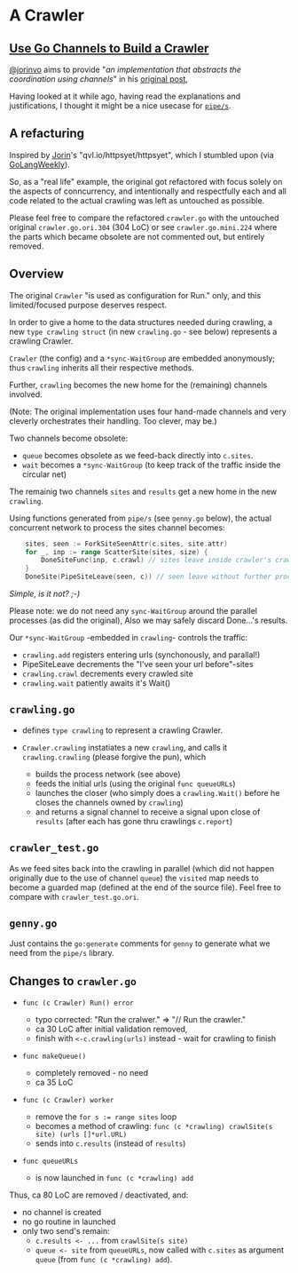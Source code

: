 # A Crawler

## [Use Go Channels to Build a Crawler](https://jorin.me/use-go-channels-to-build-a-crawler/)

[@jorinvo](https://github.com/jorinvo) aims to provide "_an implementation that abstracts the coordination using channels_"
in his [original post](https://jorin.me/use-go-channels-to-build-a-crawler/),

Having looked at it while ago, having read the explanations and justifications,
I thought it might be a nice usecase for [`pipe/s`](https://github.com/GoLangsam/pipe).

## A refacturing

Inspired by [Jorin](https://jorin.me/about/)'s "qvl.io/httpsyet/httpsyet",
which I stumbled upon (via [GoLangWeekly](https://golangweekly.com/)).

So, as a "real life" example, the original got refactored with focus solely on the aspects of conncurrency,
and intentionally and respectfully each and all code related to the actual crawling was left as untouched as possible.

Please feel free to compare the refactored `crawler.go` with the untouched original `crawler.go.ori.304` (304 LoC)
or see `crawler.go.mini.224` where the parts which became obsolete are not commented out, but entirely removed.

## Overview

The original `Crawler` "is used as configuration for Run." only,
and this limited/focused purpose deserves respect.

In order to give a home to the data structures needed during crawling,
a new `type crawling struct` (in new `crawling.go` - see below) represents a crawling Crawler.

`Crawler` (the config) and a `*sync-WaitGroup` are embedded anonymously;
thus `crawling` inherits all their respective methods.

Further, `crawling` becomes the new home for the (remaining) channels involved.

(Note: The original implementation uses four hand-made channels and
very cleverly orchestrates their handling. Too clever, may be.)

Two channels become obsolete:

- `queue` becomes obsolete as we feed-back directly into `c.sites`.
- `wait` becomes a `*sync-WaitGroup` (to keep track of the traffic inside the circular net)

The remainig two channels `sites` and `results` get a new home in the new `crawling`.

Using functions generated from `pipe/s` (see `genny.go` below),
the actual concurrent network to process the sites channel becomes:

```go
	sites, seen := ForkSiteSeenAttr(c.sites, site.attr)
	for _, inp := range ScatterSite(sites, size) {
		DoneSiteFunc(inp, c.crawl) // sites leave inside crawler's crawl
	}
	DoneSite(PipeSiteLeave(seen, c)) // seen leave without further processing
```

_Simple, is it not? ;-)_

Please note: we do not need any `sync-WaitGroup` around the parallel processes (as did the original),
Also we may safely discard Done...'s results.

Our `*sync-WaitGroup` -embedded in `crawling`- controls the traffic:
- `crawling.add` registers entering urls (synchonously, and parallal!)
- PipeSiteLeave decrements the "I've seen your url before"-sites
- `crawling.crawl` decrements every crawled site
- `crawling.wait` patiently awaits it's Wait()


## `crawling.go`
- defines `type crawling` to represent a crawling Crawler.

- `Crawler.crawling` instatiates a new `crawling`,
  and calls it `crawling.crawling` (please forgive the pun), which
  - builds the process network (see above)
  - feeds the initial urls (using the original `func queueURLs`)
  - launches the closer (who simply does a `crawling.Wait()` before he closes the channels owned by `crawling`)
  - and returns a signal channel to receive a signal upon close of `results`
    (after each has gone thru crawlings `c.report`)

## `crawler_test.go`
As we feed sites back into the crawling in parallel (which did not happen originally due to the use of channel `queue`)
the `visited` map needs to become a guarded map (defined at the end of the source file).
Feel free to compare with `crawler_test.go.ori`.

## `genny.go`
Just contains the `go:generate` comments for `genny` to generate what we need from the `pipe/s` library.

## Changes to `crawler.go`

- `func (c Crawler) Run() error`
  - typo corrected: "Run the cralwer." => "// Run the crawler."
  - ca 30 LoC after initial validation removed,
  - finish with `<-c.crawling(urls)` instead - wait for crawling to finish

- `func makeQueue()`
  - completely removed - no need
  - ca 35 LoC

- `func (c Crawler) worker`
  - remove the `for s := range sites` loop
  - becomes a method of crawling: `func (c *crawling) crawlSite(s site) (urls []*url.URL)`
  - sends into `c.results` (instead of `results`)

- `func queueURLs`
  - is now launched in `func (c *crawling) add`
  
Thus, ca 80 LoC are removed / deactivated, and:
- no channel is created
- no go routine in launched
- only two send's remain:
  - `c.results <- ...` from `crawlSite(s site)`
  - `queue <- site` from `queueURLs`, now called with `c.sites` as argument `queue` (from `func (c *crawling) add`).
